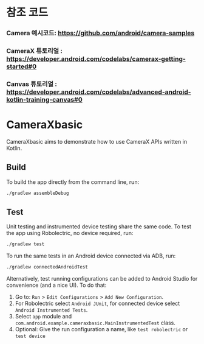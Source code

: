 


# 참조 코드

### Camera 예시코드: https://github.com/android/camera-samples

### CameraX 튜토리얼 : https://developer.android.com/codelabs/camerax-getting-started#0

### Canvas 튜토리얼 : https://developer.android.com/codelabs/advanced-android-kotlin-training-canvas#0









# CameraXbasic

CameraXbasic aims to demonstrate how to use CameraX APIs written in Kotlin.

## Build

To build the app directly from the command line, run:
```sh
./gradlew assembleDebug
```

## Test

Unit testing and instrumented device testing share the same code. To test the app using Robolectric, no device required, run:
```sh
./gradlew test
```

To run the same tests in an Android device connected via ADB, run:
```sh
./gradlew connectedAndroidTest
```

Alternatively, test running configurations can be added to Android Studio for convenience (and a nice UI). To do that:
1. Go to: `Run` > `Edit Configurations` > `Add New Configuration`.
1. For Robolectric select `Android JUnit`, for connected device select `Android Instrumented Tests`.
1. Select `app` module and `com.android.example.cameraxbasic.MainInstrumentedTest` class.
1. Optional: Give the run configuration a name, like `test robolectric` or `test device`
